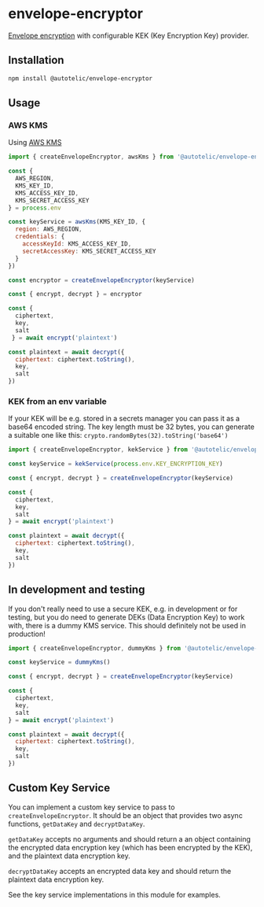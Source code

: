 # envelope-encryptor

[Envelope encryption](https://docs.aws.amazon.com/kms/latest/developerguide/concepts.html#enveloping) with configurable KEK (Key Encryption Key) provider.

## Installation

```sh
npm install @autotelic/envelope-encryptor
```

## Usage

### AWS KMS

Using [AWS KMS](https://docs.aws.amazon.com/kms/latest/developerguide/overview.html)

```js
import { createEnvelopeEncryptor, awsKms } from '@autotelic/envelope-encryptor'

const {
  AWS_REGION,
  KMS_KEY_ID,
  KMS_ACCESS_KEY_ID,
  KMS_SECRET_ACCESS_KEY
} = process.env

const keyService = awsKms(KMS_KEY_ID, {
  region: AWS_REGION,
  credentials: {
    accessKeyId: KMS_ACCESS_KEY_ID,
    secretAccessKey: KMS_SECRET_ACCESS_KEY
  }
})

const encryptor = createEnvelopeEncryptor(keyService)

const { encrypt, decrypt } = encryptor

const {
  ciphertext,
  key,
  salt
 } = await encrypt('plaintext')

const plaintext = await decrypt({
  ciphertext: ciphertext.toString(),
  key,
  salt
})
```

### KEK from an env variable

If your KEK will be e.g. stored in a secrets manager you can pass
it as a base64 encoded string. The key length must be 32 bytes,
you can generate a suitable one like this:
`crypto.randomBytes(32).toString('base64')`

```js
import { createEnvelopeEncryptor, kekService } from '@autotelic/envelope-encryptor'

const keyService = kekService(process.env.KEY_ENCRYPTION_KEY)

const { encrypt, decrypt } = createEnvelopeEncryptor(keyService)

const {
  ciphertext,
  key,
  salt
} = await encrypt('plaintext')

const plaintext = await decrypt({
  ciphertext: ciphertext.toString(),
  key,
  salt
})
```

## In development and testing

If you don't really need to use a secure KEK, e.g. in development or for testing,
but you do need to generate DEKs (Data Encryption Key) to work with, there is
a dummy KMS service.
This should definitely not be used in production!

```js
import { createEnvelopeEncryptor, dummyKms } from '@autotelic/envelope-encryptor'

const keyService = dummyKms()

const { encrypt, decrypt } = createEnvelopeEncryptor(keyService)

const {
  ciphertext,
  key,
  salt
} = await encrypt('plaintext')

const plaintext = await decrypt({
  ciphertext: ciphertext.toString(),
  key,
  salt
})
```

## Custom Key Service

You can implement a custom key service to pass to
`createEnvelopeEncryptor`. It should be an object that
provides two async functions, `getDataKey` and `decryptDataKey`.

`getDataKey` accepts no arguments and should return a
an object containing the encrypted data encryption key (which has been encrypted by the KEK),
and the plaintext data encryption key.

`decryptDataKey` accepts an encrypted data key and should
return the plaintext data encryption key.

See the key service implementations in this module for examples.





